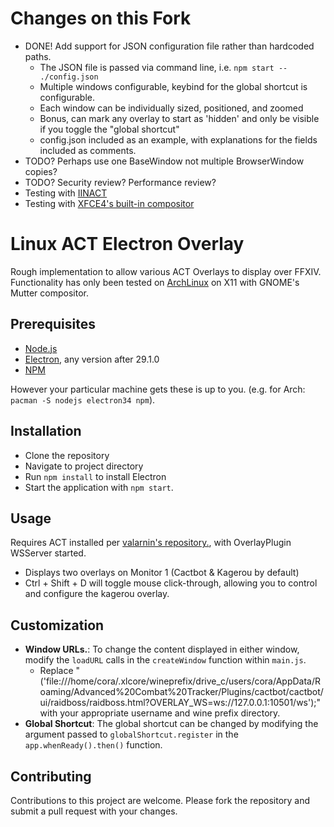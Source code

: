 # Changes on this Fork
- DONE! Add support for JSON configuration file rather than hardcoded paths.
    - The JSON file is passed via command line, i.e. `npm start -- ./config.json`
    - Multiple windows configurable, keybind for the global shortcut is configurable.
    - Each window can be individually sized, positioned, and zoomed
    - Bonus, can mark any overlay to start as 'hidden' and only be visible if you toggle the "global shortcut"
    - config.json included as an example, with explanations for the fields included as comments.
- TODO? Perhaps use one BaseWindow not multiple BrowserWindow copies?
- TODO? Security review? Performance review?
- Testing with [IINACT](https://github.com/marzent/IINACT) 
- Testing with [XFCE4's built-in compositor](https://wiki.archlinux.org/title/Xfwm#Composite_manager) 

# Linux ACT Electron Overlay

Rough implementation to allow various ACT Overlays to display over FFXIV. Functionality has only been tested on [ArchLinux](https://archlinux.org/) on X11 with GNOME's Mutter compositor.

## Prerequisites
- [Node.js](https://nodejs.org/)
- [Electron](https://electronjs.org/), any version after 29.1.0
- [NPM](https://www.npmjs.com/)

However your particular machine gets these is up to you. (e.g. for Arch: `pacman -S nodejs electron34 npm`).

## Installation
- Clone the repository
- Navigate to project directory 
- Run `npm install` to install Electron
- Start the application with `npm start`.

## Usage
Requires ACT installed per [valarnin's repository.](https://github.com/valarnin/ffxiv-tools), with OverlayPlugin WSServer started. 
- Displays two overlays on Monitor 1 (Cactbot & Kagerou by default)
- Ctrl + Shift + D will toggle mouse click-through, allowing you to control and configure the kagerou overlay.

## Customization
- **Window URLs.**: To change the content displayed in either window, modify the `loadURL` calls in the `createWindow` function within `main.js`.
    - Replace "('file:///home/cora/.xlcore/wineprefix/drive_c/users/cora/AppData/Roaming/Advanced%20Combat%20Tracker/Plugins/cactbot/cactbot/ui/raidboss/raidboss.html?OVERLAY_WS=ws://127.0.0.1:10501/ws');" with your appropriate username and wine prefix directory.
- **Global Shortcut**: The global shortcut can be changed by modifying the argument passed to `globalShortcut.register` in the `app.whenReady().then()` function.

## Contributing

Contributions to this project are welcome. Please fork the repository and submit a pull request with your changes.
